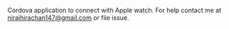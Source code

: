 Cordova application to connect with Apple watch.
For help contact me at nirajhirachan147@gmail.com or file issue.
